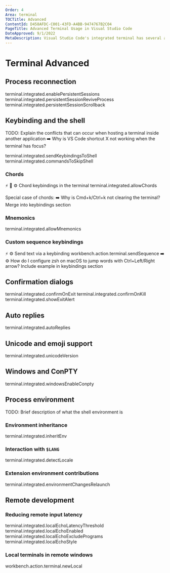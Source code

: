 ```yaml
---
Order: 4
Area: terminal
TOCTitle: Advanced
ContentId: D458AFDC-C001-43FD-A4BB-9474767B2C04
PageTitle: Advanced Terminal Usage in Visual Studio Code
DateApproved: 9/1/2022
MetaDescription: Visual Studio Code's integrated terminal has several advanced features.
---
```

# Terminal Advanced

## Process reconnection

terminal.integrated.enablePersistentSessions
terminal.integrated.persistentSessionReviveProcess
terminal.integrated.persistentSessionScrollback

## Keybinding and the shell

TODO: Explain the conflicts that can occur when hosting a terminal inside another application
➡️ Why is VS Code shortcut X not working when the terminal has focus?

terminal.integrated.sendKeybindingsToShell
terminal.integrated.commandsToSkipShell

### Chords

⚡ 👐 ⚙️ Chord keybindings in the terminal
terminal.integrated.allowChords

Special case of chords:
➡️ Why is Cmd+k/Ctrl+k not clearing the terminal?
Merge into keybindings section

### Mnemonics

terminal.integrated.allowMnemonics

### Custom sequence keybindings

⚡ ⚙️ Send text via a keybinding
workbench.action.terminal.sendSequence
➡️ ⚙️ How do I configure zsh on macOS to jump words with Ctrl+Left/Right arrow?
Include example in keybindings section

## Confirmation dialogs

terminal.integrated.confirmOnExit
terminal.integrated.confirmOnKill
terminal.integrated.showExitAlert

## Auto replies

terminal.integrated.autoReplies

## Unicode and emoji support

terminal.integrated.unicodeVersion

## Windows and ConPTY

terminal.integrated.windowsEnableConpty

## Process environment

TODO: Brief description of what the shell environment is

### Environment inheritance

terminal.integrated.inheritEnv

### Interaction with `$LANG`

terminal.integrated.detectLocale

### Extension environment contributions

terminal.integrated.environmentChangesRelaunch

## Remote development

### Reducing remote input latency

terminal.integrated.localEchoLatencyThreshold
terminal.integrated.localEchoEnabled
terminal.integrated.localEchoExcludePrograms
terminal.integrated.localEchoStyle

### Local terminals in remote windows

workbench.action.terminal.newLocal